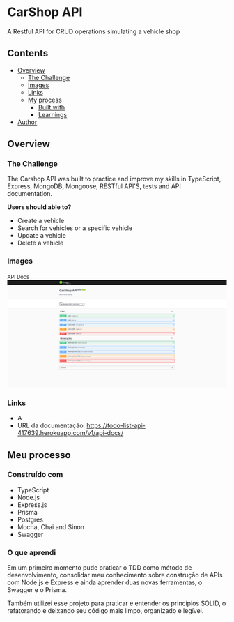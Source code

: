 # CarShop API
A Restful API for CRUD operations simulating a vehicle shop

## Contents
- [Overview](#overview)
    - [The Challenge](#the-problem)
    - [Images](#images)
    - [Links](#links)
  - [My process](#my-process)
    - [Built with](#built-with)
    - [Learnings](#learnings)
- [Author](#author)

## Overview

### The Challenge

The Carshop API was built to practice and improve my skills in TypeScript, Express, MongoDB, Mongoose,
RESTful API'S, tests and API documentation.

__Users should able to?__
- Create a vehicle
- Search for vehicles or a specific vehicle
- Update a vehicle
- Delete a vehicle

### Images

<small>API Docs</small>
![](./assets//carshop-api-docs.png)

### Links

- A
- URL da documentação: https://todo-list-api-417639.herokuapp.com/v1/api-docs/


## Meu processo

### Construído com

- TypeScript
- Node.js
- Express.js
- Prisma
- Postgres
- Mocha, Chai and Sinon
- Swagger

### O que aprendi

Em um primeiro momento pude praticar o TDD como método de desenvolvimento, consolidar meu conhecimento sobre construção de APIs com Node.js e Express e ainda aprender duas novas ferramentas, o Swagger e o Prisma.

Também utilizei esse projeto para praticar e entender os princípios SOLID, o refatorando e deixando seu código mais limpo, organizado e legível.